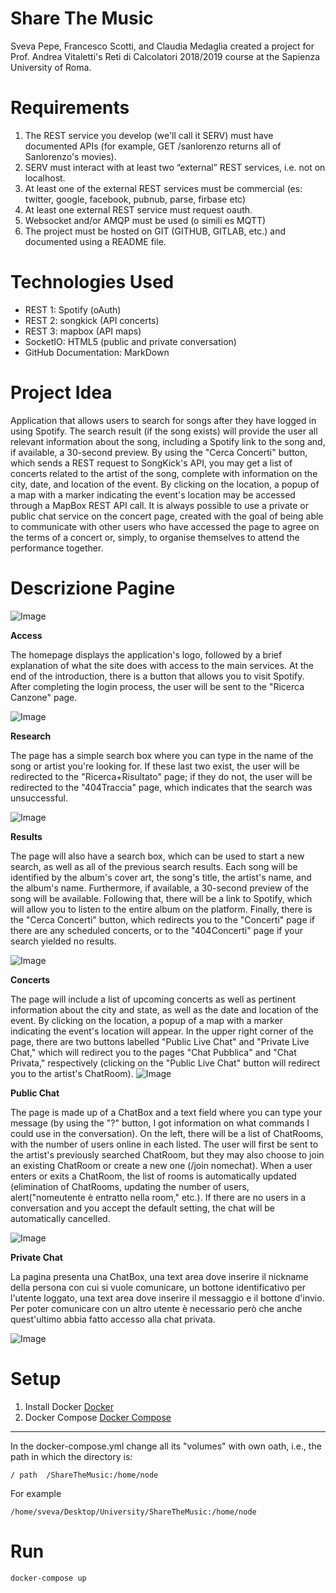 #  Share The Music
Sveva Pepe, Francesco Scotti, and Claudia Medaglia created a project for Prof. Andrea Vitaletti's Reti di Calcolatori 2018/2019 course at the Sapienza University of Roma. 

# Requirements
1. The REST service you develop (we'll call it SERV) must have documented APIs (for example, GET /sanlorenzo returns all of Sanlorenzo's movies).
2. SERV must interact with at least two “external” REST services, i.e. not on localhost.
3. At least one of the external REST services must be commercial (es: twitter, google, facebook, pubnub, parse, firbase etc)
4. At least one external REST service must request oauth.
5. Websocket and/or AMQP must be used (o simili es MQTT)
6. The project must be hosted on GIT (GITHUB, GITLAB, etc.) and documented using a README file.

# Technologies Used 
* REST 1: Spotify (oAuth) 
* REST 2: songkick (API concerts) 
* REST 3: mapbox (API maps) 
* SocketIO: HTML5 (public and private conversation) 
* GitHub Documentation: MarkDown 

# Project Idea

Application that allows users to search for songs after they have logged in using Spotify.
The search result (if the song exists) will provide the user all relevant information about the song, including a Spotify link to the song and, if available, a 30-second preview.
By using the "Cerca Concerti" button, which sends a REST request to SongKick's API, you may get a list of concerts related to the artist of the song, complete with information on the city, date, and location of the event. 
By clicking on the location, a popup of a map with a marker indicating the event's location may be accessed through a MapBox REST API call.
It is always possible to use a private or public chat service on the concert page, created with the goal of being able to communicate with other users who have accessed the page to agree on the terms of a concert or, simply, to organise themselves to attend the performance together. 

# Descrizione Pagine

![Image](img/Mappa.PNG)

**Access**

The homepage displays the application's logo, followed by a brief explanation of what the site does with access to the main services. At the end of the introduction, there is a button that allows you to visit Spotify. After completing the login process, the user will be sent to the "Ricerca Canzone" page.

![Image](img/Login_page.png)

**Research**

The page has a simple search box where you can type in the name of the song or artist you're looking for. If these last two exist, the user will be redirected to the "Ricerca+Risultato" page; if they do not, the user will be redirected to the "404Traccia" page, which indicates that the search was unsuccessful.

![Image](img/Cerca1.png)

**Results**

The page will also have a search box, which can be used to start a new search, as well as all of the previous search results.
Each song will be identified by the album's cover art, the song's title, the artist's name, and the album's name.
Furthermore, if available, a 30-second preview of the song will be available.
Following that, there will be a link to Spotify, which will allow you to listen to the entire album on the platform. 
Finally, there is the "Cerca Concerti" button, which redirects you to the "Concerti" page if there are any scheduled concerts, or to the "404Concerti" page if your search yielded no results.

![Image](img/Risultati_traccia.png)

**Concerts**

The page will include a list of upcoming concerts as well as pertinent information about the city and state, as well as the date and location of the event. By clicking on the location, a popup of a map with a marker indicating the event's location will appear.
In the upper right corner of the page, there are two buttons labelled "Public Live Chat" and "Private Live Chat," which will redirect you to the pages "Chat Pubblica" and "Chat Privata," respectively (clicking on the "Public Live Chat" button will redirect you to the artist's ChatRoom).
![Image](img/Risultati_concerti.png)

**Public Chat**


The page is made up of a ChatBox and a text field where you can type your message (by using the "?" button, I got information on what commands I could use in the conversation).
On the left, there will be a list of ChatRooms, with the number of users online in each listed.
The user will first be sent to the artist's previously searched ChatRoom, but they may also choose to join an existing ChatRoom or create a new one (/join nomechat).
When a user enters or exits a ChatRoom, the list of rooms is automatically updated (elimination of ChatRooms, updating the number of users, alert("nomeutente è entratto nella room," etc.).
If there are no users in a conversation and you accept the default setting, the chat will be automatically cancelled.

![Image](img/pubblica.png)

**Private Chat**

La pagina presenta una ChatBox, una text area dove inserire il nickname della persona con cui si vuole comunicare, un bottone
identificativo per l'utente loggato, una text area dove inserire il messaggio e il bottone d'invio.
Per poter comunicare con un altro utente è necessario però che anche quest'ultimo abbia fatto accesso alla chat privata.

![Image](img/privata.png)

# Setup

1. Install Docker
[Docker](https://docs.docker.com/install/linux/docker-ce/ubuntu/)
2. Docker Compose
[Docker Compose](https://docs.docker.com/compose/install/)
****
In the docker-compose.yml change all its "volumes" with own oath, i.e., the path in 
which the directory is: 

`/ path  /ShareTheMusic:/home/node`


For example
```
/home/sveva/Desktop/University/ShareTheMusic:/home/node
```
# Run
```
docker-compose up
```




